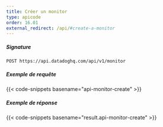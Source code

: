 ```yaml
---
title: Créer un monitor
type: apicode
order: 16.01
external_redirect: /api/#create-a-monitor
---
```


##### Signature
`POST https://api.datadoghq.com/api/v1/monitor`
##### Exemple de requête
{{< code-snippets basename="api-monitor-create" >}}
##### Exemple de réponse
{{< code-snippets basename="result.api-monitor-create" >}}

